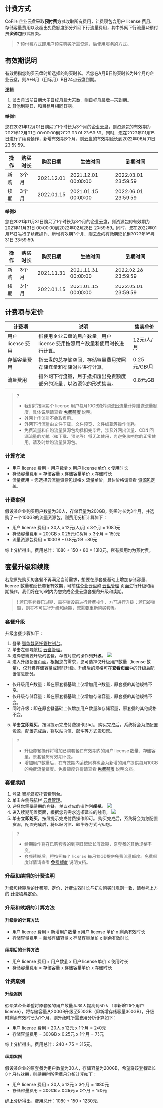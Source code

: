 ## 计费方式
CoFile 企业云盘采取**预付费**方式收取所有费用，计费项包含用户 license 费用、存储容量费用以及超出免费额度部分外网下行流量费用，其中外网下行流量以预付费**资源包**形式售卖。

>? 预付费方式即用户预先购买所需资源，后使用服务的方式。
>

## 有效期说明

有效期指您购买云盘时所选择的购买时长。若您在A月B日购买时长为N个月的企业云盘，则A+N月（目标月）B日24点云盘到期。

**逻辑**
1. 若当月当前日期大于目标月最大天数，则目标月最后一天到期。
2. 其他到期日，和目标月相同日期。

**举例1** 

您在2021年12月01日购买了1个时长为3个月的企业云盘，则资源包的有效期为2021年12月01日 00:00:00到2022.03.01 23:59:59。同时，您在2022年01月15日进行了续费操作，新增有效期3个月，则云盘的有效期延长到2022年06月01日 23:59:59。

|操作 |购买时长 |购买日期 |生效时间 |到期时间 |
|---------|---------|---------|---------|---------|
|新购 |3个月 |2021.12.01 |2021.12.01 00:00:00 |2022.03.01 23:59:59 |
|续期 |3个月 |2022.01.15 |2021.01.15 00:00:00 |2022.06.01 23:59:59 |


**举例2** 

您在2021年11月31日购买了1个时长为3个月的企业云盘，则资源包的有效期为2021年11月31日 00:00:00到2022年02月28日 23:59:59。同时，您在2022年01月15日进行了续费操作，新增有效期3个月，则云盘的有效期延长到2022年05月31日 23:59:59。

|操作 |购买时长 |购买日期 |生效时间 |到期时间 |
|---------|---------|---------|---------|---------|
|新购 |3个月 |2021.11.31 |2021.11.31 00:00:00 |2022.02.28 23:59:59 |
|续期 |3个月 |2022.01.15 |2021.01.15 00:00:00 |2022.05.01 23:59:59 |


<span id=pricing></span>
## 计费项与定价

| 计费项             | 说明                                                         | 售卖单价     |
| ------------------ | ------------------------------------------------------------ | ------------ |
| 用户 license 费用  | 指使用企业云盘的用户数量，用户 license 费用按照用户数量和使用时长进行计算。 | 12元/人/月   |
| 存储容量费用       | 指云盘的总存储空间，存储容量费用按照存储容量和存储时长进行计算。 | 0.25元/GB/月 |
| 流量费用           | 指外网下行流量，用于抵扣超出免费额度部分的流量，以资源包的形式售卖。 |   0.8元/GB     |


>?
>- 我们将按照每个 license 用户每月10GB的外网流出流量计算赠送流量额度，具体说明请查看 [免费额度](https://cloud.tencent.com/document/product/1339/68344) 说明。
>- 外网上传流量不收取费用。
>- 外网下行流量由文件下载、文件预览、文件编辑等操作消耗。
>- 免费流量和自购流量资源包均抵扣完毕后，涉及外网出流量、CDN 回源流量的功能（如下载、预览等）将无法使用，为避免影响您的正常使用，请及时增购流量资源包。
>

### 计算方法

- 用户 license 费用 = 用户数量 x 用户 license 单价 x 使用时长
- 存储容量费用 = 存储容量 x 存储容量单价 x 存储时长
- 流量费用 = 您选择的流量资源包规格 x 流量单价，具体价格请查看 [资源包定价](https://cloud.tencent.com/document/product/1339/68342#.E8.B5.84.E6.BA.90.E5.8C.85.E8.A7.84.E6.A0.BC.E4.B8.8E.E5.AE.9A.E4.BB.B7)。

### 计费案例

假设某企业购买用户数量为30人，存储容量为200GB，购买时长为3个月，并选购了一个100GB的流量资源包，则费用分析计算如下：

- 用户 license 费用 = 30人 x 12元/人/月 x 3个月 = 1080元
- 存储容量费用 = 200GB x 0.25元/GB/月 x 3个月 = 150元
- 流量资源包费用 = 100GB * 0.8元/GB =80元

综上分析得出，费用总计：1080 + 150 + 80 = 1310元，所有费用均为预付费。


## 套餐升级和续期

若您原先购买的套餐不再满足当前需求，想要在原套餐基础上增加存储容量、license 数量和延长套餐有效期，可前往企业云盘的 [云盘管理](https://console.cloud.tencent.com/smh/official-list) 页面进行升级和续期操作。我们将在1小时内为您完成企业云盘套餐的升级和续期。

>! 若已购套餐已过期，需在销毁前进行续费操作，方可进行升级；若已被销毁，则将不可进行升级和续期，您需要重新购买套餐。
>

### 套餐升级

升级套餐步骤如下：

1. 登录 [智能媒资托管控制台](https://console.cloud.tencent.com/smh)。
2. 单击左侧导航栏 [云盘管理](https://console.cloud.tencent.com/smh/official-list)。
3. 选择您需要升级的套餐，单击对应的操作列**升级**。
![](https://qcloudimg.tencent-cloud.cn/raw/73b1cc401ccc57cc039f015f32a5f894.png)
4. 进入升级配置页面。根据您的需求，您可选择仅升级用户数量（license 数量）、仅升级存储容量或同时升级。升级后的规格可在**查看页面**中的升级后配置信息部分。
 - 仅升级用户数量：即在原套餐基础上仅增加用户数量，原套餐的其他规格不变。
 - 仅升级存储容量：即在原套餐基础上仅增加存储容量，原套餐的其他规格不变。
 - 同时升级：即在原套餐基础上仅增加用户数量和存储容量，原套餐的其他规格不变。
5. 单击**立即购买**，按照提示完成付费操作即可。
购买完成后，系统将会为您配置资源，配置完成后，将以站内信、邮件等方式告知您。

>?
>- 升级套餐操作将增加已购套餐在有效期内的用户 license 数量、存储容量，原套餐的有效期不变。
>- 增加用户数量后，在有效期内系统同样也会为新增的用户提供每月10GB的免费流量额度。免费额度详情请查看 [免费额度](https://cloud.tencent.com/document/product/1339/68344) 说明文档。
>

### 套餐续期

1. 登录 [智能媒资托管控制台](https://console.cloud.tencent.com/smh)。
2. 单击左侧导航栏 [云盘管理](https://console.cloud.tencent.com/smh/official-list)。
3. 选择您需要续期的套餐，单击对应的操作列**续期**。
![](https://qcloudimg.tencent-cloud.cn/raw/73b1cc401ccc57cc039f015f32a5f894.png)
4. 进入续期配置页面，根据您的需求选择延长的时间。
![](https://qcloudimg.tencent-cloud.cn/raw/06d6b1868a1c5d2bd1fc390a10a1c565.png)
5. 单击**立即购买**，按照提示完成付费操作即可。
购买完成后，系统将会为您配置资源，配置完成后，将以站内信、邮件等方式告知您。

>?
>- 续期操作将在已购套餐的到期日起延长有效期，原套餐的其他规格不变。
>- 套餐续期后，将按照每个 license 每月10GB提供免费流量额度。免费额度详情请查看 [免费额度](https://cloud.tencent.com/document/product/1339/68344) 说明文档。
>

### 升级和续期的计费说明

升级和续期后的计费项、定价、计费生效时长与初次购买时规则一致，请参考上方的 [计费项与定价](#pricing)。

### 升级和续期的计算方法

#### 升级后的计算方法

- 用户 license 费用 = 新增用户数量 x 用户 license 单价 x 剩余有效时长 
- 存储容量费用 = 新增存储容量 x 存储容量单价 x 剩余有效时长

#### 续期后的计算方法

- 用户 license 费用 = 用户数量 x 用户 license 单价 x 使用时长
- 存储容量费用 = 存储容量 x 存储容量单价 x 存储时长

### 计费案例

#### 升级案例

假设某企业希望将原套餐的用户数量从30人提高到50人（即新增20个用户 license），将存储容量从200GB升级至500GB（即新增存储容量300GB），升级时剩余有效时长为1个月，则升级时所需费用分析计算如下：

- 用户 license 费用 = 20人 x 12元 x 1个月 = 240元
- 存储容量费用 = 300GB x 0.25元 x 1个月 = 75元

综上分析得出，费用总计：240 + 75 = 315元。

#### 续期案例

假设某企业的原套餐为用户数量为30人，存储容量为200GB，希望将该套餐延长3个月有效期，则续期时所需费用分析计算如下：

- 用户 license 费用 = 30人 x 12元 x 3个月 = 1080元
- 存储容量费用 = 200GB x 0.25元 x 3个月 = 150元

综上分析得出，费用总计：1080 + 150 = 1230元。

